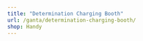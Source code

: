 ```yaml
---
title: "Determination Charging Booth"
url: /ganta/determination-charging-booth/
shop: Handy
---
```

